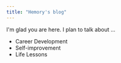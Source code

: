 ```yaml
---
title: "Hemory's blog"
---
```


I'm glad you are here. I plan to talk about ...

- Career Development
- Self-improvement
- Life Lessons
